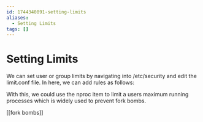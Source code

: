 ```yaml
---
id: 1744340891-setting-limits
aliases:
  - Setting Limits
tags: []
---
```


# Setting Limits

We can set user or group limits by navigating into /etc/security and edit the limit.conf file. In here, we can add rules as follows:

<domain> <type> <item> <value>

With this, we could use the nproc item to limit a users maximum running processes which is widely used to prevent fork bombs.

[[fork bombs]]
